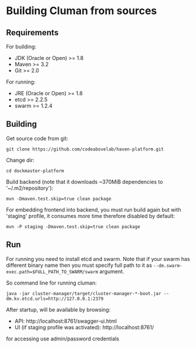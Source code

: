 # Building Cluman from sources #

## Requirements ##

For building:

* JDK (Oracle or Open) >= 1.8
* Maven >= 3.2
* Git >= 2.0

For running:

* JRE (Oracle or Open) >= 1.8
* etcd >= 2.2.5
* swarm >= 1.2.4

## Building ##

Get source code from git:

    git clone https://github.com/codeabovelab/haven-platform.git

Change dir:

    cd dockmaster-platform

Build backend (note that it downloads ~370MiB dependencies to '~/.m2/repository'):

    mvn -Dmaven.test.skip=true clean package

For embedding frontend into backend, you must run build again but with 'staging' profile, it consumes more time 
therefore disabled by default:

    mvn -P staging -Dmaven.test.skip=true clean package

## Run ##

For running you need to install etcd and swarm. Note that if your swarm has different binary name then you 
must specify full path to it as `--dm.swarm-exec.path=$FULL_PATH_TO_SWARM/swarm` argument.

So command line for running cluman: 

    java -jar cluster-manager/target/cluster-manager-*-boot.jar --dm.kv.etcd.urls=http://127.0.0.1:2379

After startup, will be available by browsing:
* API: http://localhost:8761/swagger-ui.html
* UI (if staging profile was activated): http://localhost:8761/

for accessing use admin/password credentials

